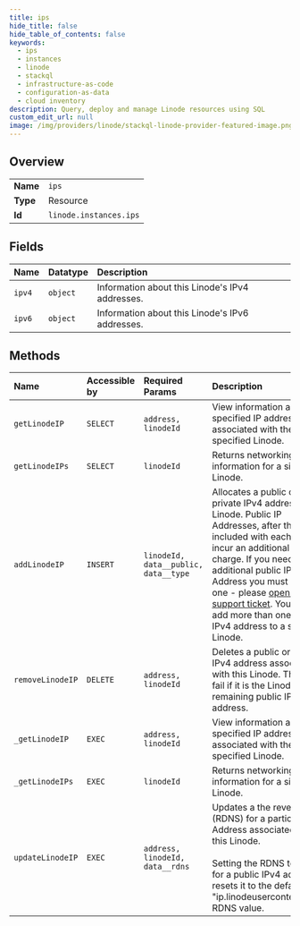 ```yaml
---
title: ips
hide_title: false
hide_table_of_contents: false
keywords:
  - ips
  - instances
  - linode    
  - stackql
  - infrastructure-as-code
  - configuration-as-data
  - cloud inventory
description: Query, deploy and manage Linode resources using SQL
custom_edit_url: null
image: /img/providers/linode/stackql-linode-provider-featured-image.png
---
```

  
    

## Overview
<table><tbody>
<tr><td><b>Name</b></td><td><code>ips</code></td></tr>
<tr><td><b>Type</b></td><td>Resource</td></tr>
<tr><td><b>Id</b></td><td><code>linode.instances.ips</code></td></tr>
</tbody></table>

## Fields
| Name | Datatype | Description |
|:-----|:---------|:------------|
| `ipv4` | `object` | Information about this Linode's IPv4 addresses.<br /> |
| `ipv6` | `object` | Information about this Linode's IPv6 addresses.<br /> |
## Methods
| Name | Accessible by | Required Params | Description |
|:-----|:--------------|:----------------|:------------|
| `getLinodeIP` | `SELECT` | `address, linodeId` | View information about the specified IP address associated with the specified Linode.<br /> |
| `getLinodeIPs` | `SELECT` | `linodeId` | Returns networking information for a single Linode.<br /> |
| `addLinodeIP` | `INSERT` | `linodeId, data__public, data__type` | Allocates a public or private IPv4 address to a Linode. Public IP Addresses, after the one included with each Linode, incur an additional monthly charge. If you need an additional public IP Address you must request one - please [open a support ticket](/docs/api/support/#support-ticket-open). You may not add more than one private IPv4 address to a single Linode.<br /> |
| `removeLinodeIP` | `DELETE` | `address, linodeId` | Deletes a public or private IPv4 address associated with this Linode. This will fail if it is the Linode's last remaining public IPv4 address.<br /> |
| `_getLinodeIP` | `EXEC` | `address, linodeId` | View information about the specified IP address associated with the specified Linode.<br /> |
| `_getLinodeIPs` | `EXEC` | `linodeId` | Returns networking information for a single Linode.<br /> |
| `updateLinodeIP` | `EXEC` | `address, linodeId, data__rdns` | Updates a the reverse DNS (RDNS) for a particular IP Address associated with this Linode.<br /><br />Setting the RDNS to `null` for a public IPv4 address, resets it to the default "ip.linodeusercontent.com" RDNS value.<br /> |
